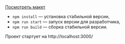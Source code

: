 [Посмотреть макет](https://www.figma.com/file/JIg0DmA2yfcdZ6r7SLA5CK/Chat_yandex_practicum?node-id=1%3A600&t=vXgZxdWvvPtbXowW-1)

- `npm install` — установка стабильной версии,
- `npm run start` — запуск версии для разработчика,
- `npm run build` — сборка стабильной версии.

Проект стартует на http://localhost:3000/
